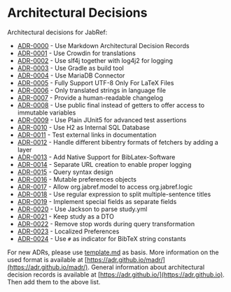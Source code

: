 # Architectural Decisions

Architectural decisions for JabRef:

* [ADR-0000](https://github.com/JabRef/jabref/tree/main/docs/adr/0000-use-markdown-architectural-decision-records.md) - Use Markdown Architectural Decision Records
* [ADR-0001](https://github.com/JabRef/jabref/tree/main/docs/adr/0001-use-crowdin-for-translations.md) - Use Crowdin for translations
* [ADR-0002](https://github.com/JabRef/jabref/tree/main/docs/adr/0002-use-slf4j-for-logging.md) - Use slf4j together with log4j2 for logging
* [ADR-0003](https://github.com/JabRef/jabref/tree/main/docs/adr/0003-use-gradle-as-build-tool.md) - Use Gradle as build tool
* [ADR-0004](https://github.com/JabRef/jabref/tree/main/docs/adr/0004-use-mariadb-connector.md) - Use MariaDB Connector
* [ADR-0005](https://github.com/JabRef/jabref/tree/main/docs/adr/0005-fully-support-utf8-only-for-latex-files.md) - Fully Support UTF-8 Only For LaTeX Files
* [ADR-0006](https://github.com/JabRef/jabref/tree/main/docs/adr/0006-only-translated-strings-in-language-file.md) - Only translated strings in language file
* [ADR-0007](https://github.com/JabRef/jabref/tree/main/docs/adr/0007-human-readable-changelog.md) - Provide a human-readable changelog
* [ADR-0008](https://github.com/JabRef/jabref/tree/main/docs/adr/0008-use-public-final-instead-of-getters.md) - Use public final instead of getters to offer access to immutable variables
* [ADR-0009](https://github.com/JabRef/jabref/tree/main/docs/adr/0009-use-plain-junit5-for-testing.md) - Use Plain JUnit5 for advanced test assertions
* [ADR-0010](https://github.com/JabRef/jabref/tree/main/docs/adr/0010-use-h2-as-internal-database.md) - Use H2 as Internal SQL Database
* [ADR-0011](https://github.com/JabRef/jabref/tree/main/docs/adr/0011-test-external-links-in-documentation.md) - Test external links in documentation
* [ADR-0012](https://github.com/JabRef/jabref/tree/main/docs/adr/0012-handle-different-bibEntry-formats-of-fetchers.md) - Handle different bibentry formats of fetchers by adding a layer
* [ADR-0013](https://github.com/JabRef/jabref/tree/main/docs/adr/0013-add-native-support-biblatex-software.md) - Add Native Support for BibLatex-Software
* [ADR-0014](https://github.com/JabRef/jabref/tree/main/docs/adr/0014-separate-URL-creation-to-enable-proper-logging.md) - Separate URL creation to enable proper logging
* [ADR-0015](https://github.com/JabRef/jabref/tree/main/docs/adr/0015-support-an-abstract-query-syntax-for-query-conversion.md) - Query syntax design
* [ADR-0016](https://github.com/JabRef/jabref/tree/main/docs/adr/0016-mutable-preferences-objects.md) - Mutable preferences objects
* [ADR-0017](https://github.com/JabRef/jabref/tree/main/docs/adr/0017-allow-model-access-logic.md) - Allow org.jabref.model to access org.jabref.logic
* [ADR-0018](adr/0018-use-regular-expression-to-split-multiple-sentence-titles.md) - Use regular expression to split multiple-sentence titles
* [ADR-0019](adr/0019-implement-special-fields-as-seperate-fields.md) - Implement special fields as separate fields
* [ADR-0020](adr/0020-use-Jackson-to-parse-study-yml.md) - Use Jackson to parse study.yml
* [ADR-0021](adr/0021-keep-study-as-a-dto.md) - Keep study as a DTO
* [ADR-0022](adr/0022-remove-stop-words-during-query-transformation.md) - Remove stop words during query transformation
* [ADR-0023](adr/0023-localized-preferences.md) - Localized Preferences
* [ADR-0024](adr/0024-use-/#-as-indicator-for-BibTeX-string-constants.md) - Use `#` as indicator for BibTeX string constants

For new ADRs, please use [template.md](https://github.com/JabRef/jabref/tree/main/docs/adr/template.md) as basis. More information on the used format is available at [https://adr.github.io/madr/](https://adr.github.io/madr/). General information about architectural decision records is available at [https://adr.github.io/](https://adr.github.io). Then add them to the above list.
